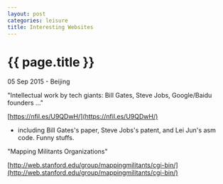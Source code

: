 ```yaml
---
layout: post
categories: leisure
title: Interesting Websites
---
```


{{ page.title }}
================

<p class="meta">05 Sep 2015 - Beijing</p>

"Intellectual work by tech giants: Bill Gates, Steve Jobs, Google/Baidu founders ..."

[https://nfil.es/U9QDwH/](https://nfil.es/U9QDwH/)

- including Bill Gates's paper, Steve Jobs's patent, and Lei Jun's asm code. Funny stuffs.

"Mapping Militants Organizations"

[http://web.stanford.edu/group/mappingmilitants/cgi-bin/](http://web.stanford.edu/group/mappingmilitants/cgi-bin/)
